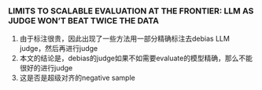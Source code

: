 ### LIMITS TO SCALABLE EVALUATION AT THE FRONTIER: LLM AS JUDGE WON’T BEAT TWICE THE DATA
1. 由于标注很贵，因此出现了一些方法用一部分精确标注去debias LLM judge，然后再进行judge
2. 本文的结论是，debias的judge如果不如需要evaluate的模型精确，那么不能很好的进行judge
3. 这是否是超级对齐的negative sample